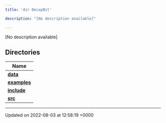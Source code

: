 ```yaml
---
title: 'dir DecayBit'

description: "[No description available]"

---
```







[No description available]

## Directories

| Name           |
| -------------- |
| **[data](/documentation/code/colliderbit/files/dir_8fe997977ddeb46c2d5a9c45a7a327f9/#dir-data)**  |
| **[examples](/documentation/code/colliderbit/files/dir_f7f1c49d68d0e9e50a92e471faebf0d2/#dir-examples)**  |
| **[include](/documentation/code/colliderbit/files/dir_3afb9e2f400de8c7e9b605282e1c5dea/#dir-include)**  |
| **[src](/documentation/code/colliderbit/files/dir_6418f39ebee91d99489cd9378d83f0ed/#dir-src)**  |






-------------------------------

Updated on 2022-08-03 at 12:58:19 +0000
